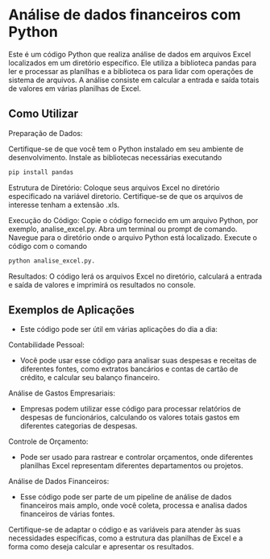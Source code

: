 # Análise de dados financeiros com Python
Este é um código Python que realiza análise de dados em arquivos Excel localizados em um diretório específico. Ele utiliza a biblioteca pandas para ler e processar as planilhas e a biblioteca os para lidar com operações de sistema de arquivos. A análise consiste em calcular a entrada e saída totais de valores em várias planilhas de Excel.

## Como Utilizar
Preparação de Dados:

Certifique-se de que você tem o Python instalado em seu ambiente de desenvolvimento.
Instale as bibliotecas necessárias executando 

```python
pip install pandas
```

Estrutura de Diretório:
Coloque seus arquivos Excel no diretório especificado na variável diretorio. Certifique-se de que os arquivos de interesse tenham a extensão .xls.

Execução do Código:
Copie o código fornecido em um arquivo Python, por exemplo, analise_excel.py.
Abra um terminal ou prompt de comando.
Navegue para o diretório onde o arquivo Python está localizado.
Execute o código com o comando 

```python
python analise_excel.py.
```

Resultados:
O código lerá os arquivos Excel no diretório, calculará a entrada e saída de valores e imprimirá os resultados no console.

## Exemplos de Aplicações
- Este código pode ser útil em várias aplicações do dia a dia:

Contabilidade Pessoal:
- Você pode usar esse código para analisar suas despesas e receitas de diferentes fontes, como extratos bancários e contas de cartão de crédito, e calcular seu balanço financeiro.

Análise de Gastos Empresariais:
- Empresas podem utilizar esse código para processar relatórios de despesas de funcionários, calculando os valores totais gastos em diferentes categorias de despesas.

Controle de Orçamento:
- Pode ser usado para rastrear e controlar orçamentos, onde diferentes planilhas Excel representam diferentes departamentos ou projetos.

Análise de Dados Financeiros:
- Esse código pode ser parte de um pipeline de análise de dados financeiros mais amplo, onde você coleta, processa e analisa dados financeiros de várias fontes.
  
Certifique-se de adaptar o código e as variáveis para atender às suas necessidades específicas, como a estrutura das planilhas de Excel e a forma como deseja calcular e apresentar os resultados.
